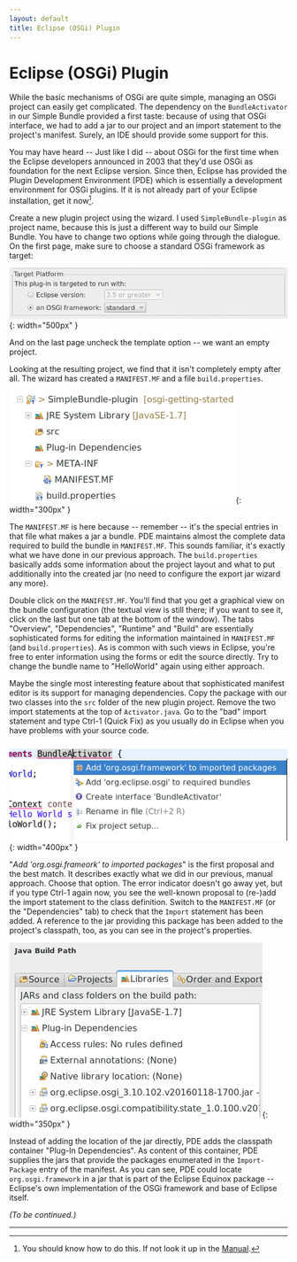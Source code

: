 ```yaml
---
layout: default
title: Eclipse (OSGi) Plugin
---
```


# Eclipse (OSGi) Plugin

While the basic mechanisms of OSGi are quite simple, managing an OSGi project can easily get complicated. The dependency on the `BundleActivator` in our Simple Bundle provided a first taste: because of using that OSGi interface, we had to add a jar to our project and an import statement to the project's manifest. Surely, an IDE should provide some support for this.

You may have heard -- Just like I did -- about OSGi for the first time when the Eclipse developers announced in 2003 that they'd use OSGi as foundation for the next Eclipse version. Since then, Eclipse has provided the Plugin Development Environment (PDE) which is essentially a development environment for OSGi plugins. If it is not already part of your Eclipse installation, get it now[^ESWI].

Create a new plugin project using the wizard. I used `SimpleBundle-plugin` as project name, because this is just a different way to build our Simple Bundle. You have to change two options while going through the dialogue. On the first page, make sure to choose a standard OSGi framework as target: 

![Plugin project wizard detail](images/OSGi-plugin-option.png){: width="500px" }

And on the last page uncheck the template option -- we want an empty project.

Looking at the resulting project, we find that it isn't completely empty after all. The wizard has created a `MANIFEST.MF` and a file `build.properties`.

![Plugin project layout](images/Plugin-project.png){: width="300px" }

The `MANIFEST.MF` is here because -- remember -- it's the special entries in that file what makes a jar a bundle. PDE maintains almost the complete data required to build the bundle in `MANIFEST.MF`. This sounds familiar, it's exactly what we have done in our previous approach. The `build.properties` basically adds some information about the project layout and what to put additionally into the created jar (no need to configure the export jar wizard any more). 

Double click on the `MANIFEST.MF`. You'll find that you get a graphical view on the bundle configuration (the textual view is still there; if you want to see it, click on the last but one tab at the bottom of the window). The tabs "Overview", "Dependencies", "Runtime" and "Build" are essentially sophisticated forms for editing the information maintained in `MANIFEST.MF` (and `build.properties`). As is common with such views in Eclipse, you're free to enter information using the forms or edit the source directly. Try to change the bundle name to "HelloWorld" again using either approach.

Maybe the single most interesting feature about that sophisticated manifest editor is its support for managing dependencies. Copy the package with our two classes into the `src` folder of the new plugin project. Remove the two import statements at the top of `Activator.java`. Go to the "bad" import statement and type Ctrl-1 (Quick Fix) as you usually do in Eclipse when you have problems with your source code.

![Import quick fix](images/Import-quick-fix.png){: width="400px" }

"*Add 'org.osgi.frameork' to imported packages*" is the first proposal and the best match. It describes exactly what we did in our previous, manual approach. Choose that option. The error indicator doesn't go away yet, but if you type Ctrl-1 again now, you see the well-known proposal to (re-)add the import statement to the class definition. Switch to the `MANIFEST.MF` (or the "Dependencies" tab) to check that the `Import` statement has been added. A reference to the jar providing this package has been added to the project's classpath, too, as you can see in the project's properties. 

![Plugin classpath container](images/Plugin-classpath-container.png){: width="350px" }

Instead of adding the location of the jar directly, PDE adds the classpath container "Plug-In Dependencies". As content of this container, PDE supplies the jars that provide the packages enumerated in the `Import-Package` entry of the manifest. As you can see, PDE could locate `org.osgi.framework` in a jar that is part of the Eclipse Equinox package -- Eclipse's own implementation of the OSGi framework and base of Eclipse itself.

*(To be continued.)*

---

[^ESWI]: You should know how to do this. If not look it up in the [Manual](http://help.eclipse.org/mars/index.jsp?topic=%2Forg.eclipse.platform.doc.user%2Ftasks%2Ftasks-124.htm).
